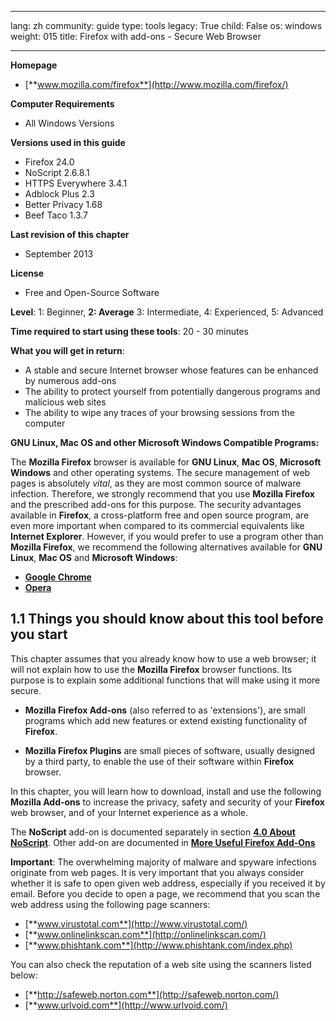 

---

lang: zh
community: guide
type: tools
legacy: True
child: False
os: windows
weight: 015
title: Firefox with add-ons - Secure Web Browser

---

**Homepage**

- [**www.mozilla.com/firefox**](http://www.mozilla.com/firefox/)

**Computer Requirements**

- All Windows Versions

**Versions used in this guide**

- Firefox 24.0 
- NoScript 2.6.8.1
- HTTPS Everywhere 3.4.1
- Adblock Plus 2.3
- Better Privacy 1.68
- Beef Taco 1.3.7

**Last revision of this chapter**

- September 2013

**License**

- Free and Open-Source Software

**Level**: 1: Beginner, **2: Average** 3: Intermediate, 4: Experienced, 5: Advanced 

**Time required to start using these tools**: 20 - 30 minutes 

**What you will get in return**: 

- A stable and secure Internet browser whose features can be enhanced by numerous add-ons
- The ability to protect yourself from potentially dangerous programs and malicious web sites 
- The ability to wipe any traces of your browsing sessions from the computer 

**GNU Linux, Mac OS and other Microsoft Windows Compatible Programs:**

The **Mozilla Firefox** browser is available for **GNU Linux**, **Mac OS**, **Microsoft Windows** and other operating systems. The secure management of web pages is absolutely *vital*, as they are most common source of malware infection. Therefore, we strongly recommend that you use **Mozilla Firefox** and the prescribed add-ons for this purpose. The security advantages available in **Firefox**, a cross-platform free and open source program, are even more important when compared to its commercial equivalents like **Internet Explorer**. However, if you would prefer to use a program other than **Mozilla Firefox**, we recommend the following alternatives available for **GNU Linux**, **Mac OS** and **Microsoft Windows**:

- [**Google Chrome**](http://www.google.com/chrome/)
- [**Opera**](http://www.opera.com/)

## 1.1 Things you should know about this tool before you start ##

This chapter assumes that you already know how to use a web browser; it will not explain how to use the **Mozilla Firefox** browser functions. Its purpose is to explain some additional functions that will make using it more secure. 

- **Mozilla Firefox Add-ons** (also referred to as 'extensions'), are small programs which add new features or extend existing functionality of **Firefox**.

- **Mozilla Firefox Plugins** are small pieces of software, usually designed by a third party, to enable the use of their software within **Firefox** browser. 

In this chapter, you will learn how to download, install and use the following **Mozilla Add-ons** to increase the privacy, safety and security of your **Firefox** web browser, and of your Internet experience as a whole. 

The **NoScript** add-on is documented separately in section [**4.0 About NoScript**](/en/firefox_noscript). Other add-on are documented in [**More Useful Firefox Add-Ons**](/en/firefox_others)

**Important**: The overwhelming majority of malware and spyware infections originate from web pages. It is very important that you always consider whether it is safe to open given web address, especially if you received it by email. Before you decide to open a page, we recommend that you scan the web address using the following page scanners:

- [**www.virustotal.com**](http://www.virustotal.com/)
- [**www.onlinelinkscan.com**](http://onlinelinkscan.com/)
- [**www.phishtank.com**](http://www.phishtank.com/index.php)

You can also check the reputation of a web site using the scanners listed below:

- [**http://safeweb.norton.com**](http://safeweb.norton.com/)
- [**www.urlvoid.com**](http://www.urlvoid.com/)


